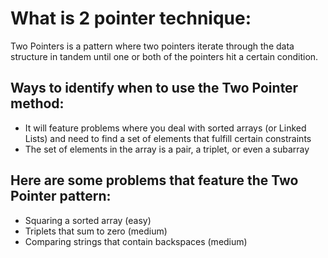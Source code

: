 # What is 2 pointer technique:

Two Pointers is a pattern where two pointers iterate through the data structure in tandem until one or both of the pointers hit a certain condition.

## Ways to identify when to use the Two Pointer method:

- It will feature problems where you deal with sorted arrays (or Linked Lists) and need to find a set of elements that fulfill certain constraints
- The set of elements in the array is a pair, a triplet, or even a subarray

## Here are some problems that feature the Two Pointer pattern:

- Squaring a sorted array (easy)
- Triplets that sum to zero (medium)
- Comparing strings that contain backspaces (medium)

